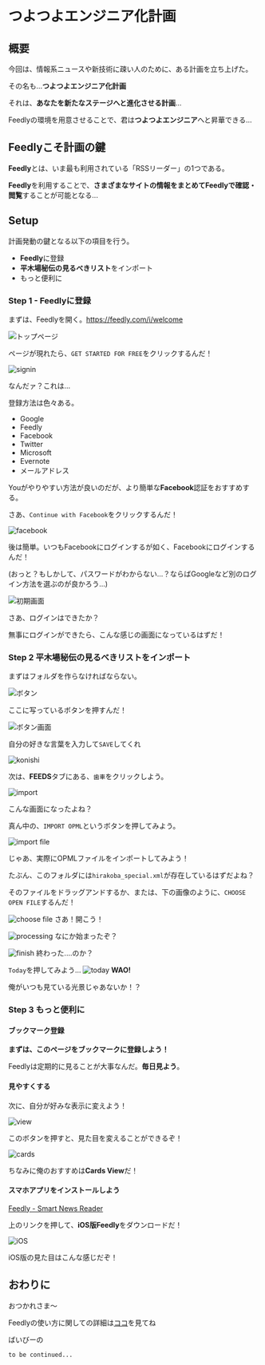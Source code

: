 # つよつよエンジニア化計画

## 概要

今回は、情報系ニュースや新技術に疎い人のために、ある計画を立ち上げた。

その名も...**つよつよエンジニア化計画**

それは、**あなたを新たなステージへと進化させる計画**...

Feedlyの環境を用意させることで、君は**つよつよエンジニア**へと昇華できる...

## Feedlyこそ計画の鍵

**Feedly**とは、いま最も利用されている「RSSリーダー」の1つである。

**Feedly**を利用することで、**さまざまなサイトの情報をまとめてFeedlyで確認・閲覧**することが可能となる...

## Setup

計画発動の鍵となる以下の項目を行う。

- **Feedly**に登録
- **平木場秘伝の見るべきリスト**をインポート
- もっと便利に

### Step 1 - Feedlyに登録

まずは、Feedlyを開く。https://feedly.com/i/welcome

![トップページ](./images/top.png)

ページが現れたら、`GET STARTED FOR FREE`をクリックするんだ！

![signin](./images/signin.png)

なんだァ？これは...

登録方法は色々ある。

- Google
- Feedly
- Facebook
- Twitter
- Microsoft
- Evernote
- メールアドレス

Youがやりやすい方法が良いのだが、より簡単な**Facebook**認証をおすすめする。

さあ、`Continue with Facebook`をクリックするんだ！

![facebook](./images/fb.png)

後は簡単。いつもFacebookにログインするが如く、Facebookにログインするんだ！

(おっと？もしかして、パスワードがわからない...？ならばGoogleなど別のログイン方法を選ぶのが良かろう...)

![初期画面](./images/init.png)

さあ、ログインはできたか？

無事にログインができたら、こんな感じの画面になっているはずだ！

### Step 2 平木場秘伝の見るべきリストをインポート

まずはフォルダを作らなければならない。

![ボタン](./images/create_feed.png)

ここに写っているボタンを押すんだ！

![ボタン画面](./images/create_feed_gamen.png)

自分の好きな言葉を入力して`SAVE`してくれ

![konishi](./images/konishi.png)

次は、**FEEDS**タブにある、`歯車`をクリックしよう。

![import](./images/import_opml.png)

こんな画面になったよね？

真ん中の、`IMPORT OPML`というボタンを押してみよう。

![import file](./images/import_file.png)

じゃあ、実際にOPMLファイルをインポートしてみよう！

たぶん、このフォルダには`hirakoba_special.xml`が存在しているはずだよね？

そのファイルをドラッグアンドするか、または、下の画像のように、`CHOOSE OPEN FILE`するんだ！

![choose file](./images/choose_file.png)
さあ！開こう！

![processing](./images/processing.png)
なにか始まったぞ？

![finish](./images/finish.png)
終わった....のか？

`Today`を押してみよう...
![today](./images/today.png)
**WAO!**

俺がいつも見ている光景じゃあないか！？

### Step 3 もっと便利に

#### ブックマーク登録

**まずは、このページをブックマークに登録しよう！**

Feedlyは定期的に見ることが大事なんだ。**毎日見よう**。

#### 見やすくする

次に、自分が好みな表示に変えよう！

![view](./images/view.png)

このボタンを押すと、見た目を変えることができるぞ！

![cards](./images/cards.png)

ちなみに俺のおすすめは**Cards View**だ！

#### スマホアプリをインストールしよう

[Feedly - Smart News Reader](https://apps.apple.com/jp/app/feedly-smart-news-reader/id396069556)

上のリンクを押して、**iOS版Feedly**をダウンロードだ！

![iOS](./images/ios.jpeg)

iOS版の見た目はこんな感じだぞ！

## おわりに

おつかれさま〜

Feedlyの使い方に関しての詳細は[ココ](https://appli-world.jp/posts/3149)を見てね

ばいびーの

`to be continued...`
